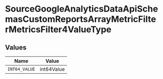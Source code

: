 # SourceGoogleAnalyticsDataApiSchemasCustomReportsArrayMetricFilterMetricsFilter4ValueType


## Values

| Name          | Value         |
| ------------- | ------------- |
| `INT64_VALUE` | int64Value    |